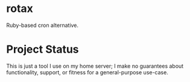 # rotax

Ruby-based cron alternative.

# Project Status

This is just a tool I use on my home server; I make no guarantees about functionality, support, or fitness for a general-purpose use-case.
